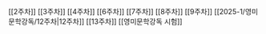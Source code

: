 [[2주차]]
[[3주차]]
[[4주차]]
[[6주차]]
[[7주차]]
[[8주차]]
[[9주차]]
[[2025-1/영미문학강독/12주차|12주차]]
[[13주차]]
[[영미문학강독 시험]]

